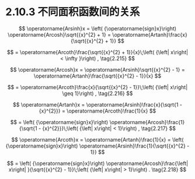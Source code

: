 # 2.10.3 不同面积函数间的关系

$$
\operatorname{Arsinh}x = \left( {\operatorname{sign}x}\right) \operatorname{Arcosh}\sqrt{{x}^{2} + 1} = \operatorname{Artanh}\frac{x}{\sqrt{{x}^{2} + 1}}
$$

$$
= \operatorname{Arcoth}\frac{\sqrt{{x}^{2} + 1}}{x}\;\left( {\left| x\right|  < \infty }\right) , \tag{2.215}
$$

$$
\operatorname{Arcosh}x = \operatorname{Arsinh}\sqrt{{x}^{2} - 1} = \operatorname{Artanh}\frac{\sqrt{{x}^{2} - 1}}{x}
$$

$$
= \operatorname{Arcoth}\frac{x}{\sqrt{{x}^{2} - 1}}\;\left( {\left| x\right|  \geq  1}\right) , \tag{2.216}
$$

$$
\operatorname{Artanh}x = \operatorname{Arsinh}\frac{x}{\sqrt{1 - {x}^{2}}} = \operatorname{Arcoth}\frac{1}{x}
$$

$$
= \left( {\operatorname{sign}x}\right) \operatorname{Arcosh}\frac{1}{\sqrt{1 - {x}^{2}}}\;\left( {\left| x\right|  < 1}\right) , \tag{2.217}
$$

$$
\operatorname{Arcoth}x = \operatorname{Artanh}\frac{1}{x} = \left( {\operatorname{sign}x}\right) \operatorname{Arsinh}\frac{1}{\sqrt{{x}^{2} - 1}}
$$

$$
= \left( {\operatorname{sign}x}\right) \operatorname{Arcosh}\frac{\left| x\right| }{\sqrt{{x}^{2} - 1}}\;\left( {\left| x\right|  > 1}\right) . \tag{2.218}
$$
